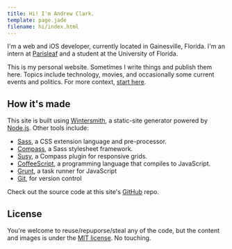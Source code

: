 ```yaml
---
title: Hi! I'm Andrew Clark.
template: page.jade
filename: hi/index.html
---
```


I'm a web and iOS developer, currently located in Gainesville, Florida. I'm an intern at [Parisleaf](http://parisleaf.com) and a student at the University of Florida.

This is my personal website. Sometimes I write things and publish them here. Topics include technology, movies, and occasionally some current events and politics. For more context, [start here](/2013/11/06/four-point-oh/).

## How it's made

This site is built using [Wintersmith](http://wintersmith.io), a static-site generator powered by [Node.js](http://nodejs.org). Other tools include:

* [Sass](http://sass-lang.com), a CSS extension language and pre-processor.
* [Compass](http://compass-style.org), a Sass stylesheet framework.
* [Susy](http://susy.oddbird.net), a Compass plugin for responsive grids.
* [CoffeeScript](http://coffeescript.org), a programming language that compiles to JavaScript.
* [Grunt](http://gruntjs.com), a task runner for JavaScript
* [Git](http://git-scm.com), for version control

Check out the source code at this site's [GitHub](https://github.com/acdlite/andrewphilipclark.com) repo.

## License

You're welcome to reuse/repuporse/steal any of the code, but the content and images is under the [MIT license](http://opensource.org/licenses/MIT). No touching.